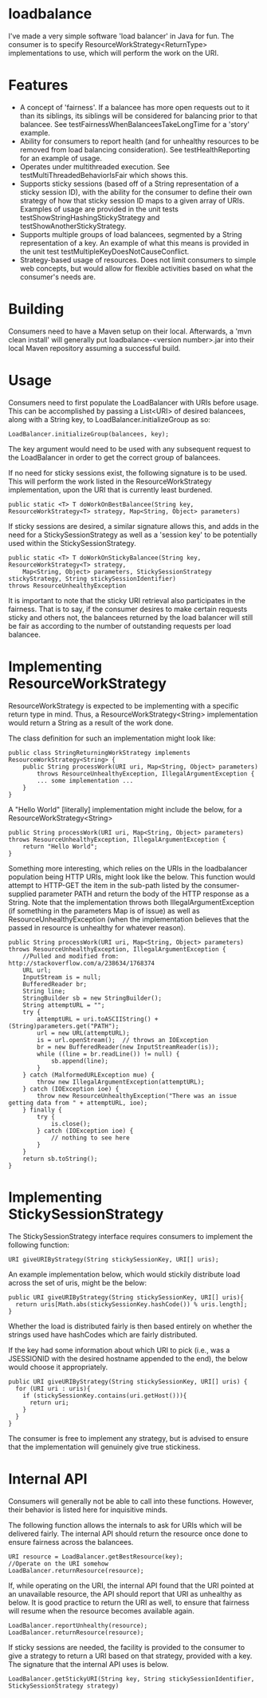 loadbalance
===========

I've made a very simple software 'load balancer' in Java for fun. The consumer is to specify ResourceWorkStrategy&lt;ReturnType&gt; implementations to use, which will perform the work on the URI.

Features
========
- A concept of 'fairness'. If a balancee has more open requests out to it than its siblings, its siblings will be considered for balancing prior to that balancee. See testFairnessWhenBalanceesTakeLongTime for a 'story' example.
- Ability for consumers to report health (and for unhealthy resources to be removed from load balancing consideration). See testHealthReporting for an example of usage.
- Operates under multithreaded execution. See testMultiThreadedBehaviorIsFair which shows this.
- Supports sticky sessions (based off of a String representation of a sticky session ID), with the ability for the consumer to define their own strategy of how that sticky session ID maps to a given array of URIs. Examples of usage are provided in the unit tests testShowStringHashingStickyStrategy and testShowAnotherStickyStrategy.
- Supports multiple groups of load balancees, segmented by a String representation of a key. An example of what this means is provided in the unit test testMultipleKeyDoesNotCauseConflict.
- Strategy-based usage of resources. Does not limit consumers to simple web concepts, but would allow for flexible activities based on what the consumer's needs are.

Building
========
Consumers need to have a Maven setup on their local. Afterwards, a 'mvn clean install' will generally put loadbalance-&lt;version number&gt;.jar into their local Maven repository assuming a successful build.

Usage
=====
Consumers need to first populate the LoadBalancer with URIs before usage. This can be accomplished by passing a List&lt;URI&gt; of desired balancees, along with a String key, to LoadBalancer.initializeGroup as so:
````
LoadBalancer.initializeGroup(balancees, key);
````
The key argument would need to be used with any subsequent request to the LoadBalancer in order to get the correct group of balancees.

If no need for sticky sessions exist, the following signature is to be used. This will perform the work listed in the ResourceWorkStrategy implementation, upon the URI that is currently least burdened.
````
public static <T> T doWorkOnBestBalancee(String key, ResourceWorkStrategy<T> strategy, Map<String, Object> parameters)
````
If sticky sessions are desired, a similar signature allows this, and adds in the need for a StickySessionStrategy as well as a 'session key' to be potentially used within the StickySessionStrategy.
````
public static <T> T doWorkOnStickyBalancee(String key, ResourceWorkStrategy<T> strategy, 
	Map<String, Object> parameters, StickySessionStrategy stickyStrategy, String stickySessionIdentifier) 
throws ResourceUnhealthyException
````

It is important to note that the sticky URI retrieval also participates in the fairness. That is to say, if the consumer desires to make certain requests sticky and others not, the balancees returned by the load balancer will still be fair as according to the number of outstanding requests per load balancee.

Implementing ResourceWorkStrategy
=================================
ResourceWorkStrategy is expected to be implementing with a specific return type in mind. Thus, a ResourceWorkStrategy&lt;String&gt; implementation would return a String as a result of the work done.

The class definition for such an implementation might look like:
````
public class StringReturningWorkStrategy implements ResourceWorkStrategy<String> {
	public String processWork(URI uri, Map<String, Object> parameters) 
		throws ResourceUnhealthyException, IllegalArgumentException {
		... some implementation ...
	}
}
````

A "Hello World" [literally] implementation might include the below, for a ResourceWorkStrategy&lt;String&gt;
````
public String processWork(URI uri, Map<String, Object> parameters) throws ResourceUnhealthyException, IllegalArgumentException {
	return "Hello World";
}
````

Something more interesting, which relies on the URIs in the loadbalancer population being HTTP URIs, might look like the below. This function would attempt to HTTP-GET the item in the sub-path listed by the consumer-supplied parameter PATH and return the body of the HTTP response as a String. Note that the implementation throws both IllegalArgumentException (if something in the parameters Map is of issue) as well as ResourceUnhealthyException (when the implementation believes that the passed in resource is unhealthy for whatever reason).
````
public String processWork(URI uri, Map<String, Object> parameters) throws ResourceUnhealthyException, IllegalArgumentException {
	//Pulled and modified from: http://stackoverflow.com/a/238634/1768374
	URL url;
	InputStream is = null;
	BufferedReader br;
	String line;
	StringBuilder sb = new StringBuilder();
	String attemptURL = "";
	try {
		attemptURL = uri.toASCIIString() + (String)parameters.get("PATH");
		url = new URL(attemptURL);
		is = url.openStream();  // throws an IOException
		br = new BufferedReader(new InputStreamReader(is));
		while ((line = br.readLine()) != null) {
			sb.append(line);
		}
	} catch (MalformedURLException mue) {
		throw new IllegalArgumentException(attemptURL);
	} catch (IOException ioe) {
		throw new ResourceUnhealthyException("There was an issue getting data from " + attemptURL, ioe);
	} finally {
		try {
			is.close();
		} catch (IOException ioe) {
			// nothing to see here
		}
	}
	return sb.toString();
}
````

Implementing StickySessionStrategy
==================================
The StickySessionStrategy interface requires consumers to implement the following function:
````
URI giveURIByStrategy(String stickySessionKey, URI[] uris);
````

An example implementation below, which would stickily distribute load across the set of uris, might be the below:
````
public URI giveURIByStrategy(String stickySessionKey, URI[] uris){
  return uris[Math.abs(stickySessionKey.hashCode()) % uris.length];
}
````
Whether the load is distributed fairly is then based entirely on whether the strings used have hashCodes which are fairly distributed.

If the key had some information about which URI to pick (i.e., was a JSESSIONID with the desired hostname appended to the end), the below would choose it appropriately.
````
public URI giveURIByStrategy(String stickySessionKey, URI[] uris) {
  for (URI uri : uris){
    if (stickySessionKey.contains(uri.getHost())){
      return uri;
    }
  }
}
````

The consumer is free to implement any strategy, but is advised to ensure that the implementation will genuinely give true stickiness.

Internal API
============
Consumers will generally not be able to call into these functions. However, their behavior is listed here for inquisitive minds.

The following function allows the internals to ask for URIs which will be delivered fairly. The internal API should return the resource once done to ensure fairness across the balancees.
````
URI resource = LoadBalancer.getBestResource(key);
//Operate on the URI somehow
LoadBalancer.returnResource(resource);
````
If, while operating on the URI, the internal API found that the URI pointed at an unavailable resource, the API should report that URI as unhealthy as below. It is good practice to return the URI as well, to ensure that fairness will resume when the resource becomes available again.
````
LoadBalancer.reportUnhealthy(resource);
LoadBalancer.returnResource(resource);
````
If sticky sessions are needed, the facility is provided to the consumer to give a strategy to return a URI based on that strategy, provided with a key. The signature that the internal API uses is below.
````
LoadBalancer.getStickyURI(String key, String stickySessionIdentifier, StickySessionStrategy strategy)
````
